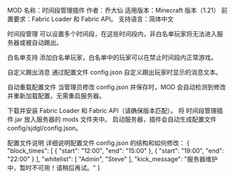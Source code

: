 MOD 名称：时间段管理插件
作者：乔大仙
适用版本：Minecraft 版本（1.21）
前置要求：Fabric Loader 和 Fabric API。
支持语言：简体中文

时间段管理
可以设置多个时间段，在这些时间段内，非白名单玩家将无法进入服务器或被自动踢出。

白名单支持
添加白名单玩家，白名单中的玩家可以在禁止时间段内正常游戏。

自定义踢出消息
通过配置文件 config.json 自定义踢出玩家时显示的消息文本。

自动重载配置文件
当管理员修改 config.json 并保存时，MOD 会自动检测到修改并重新加载配置，无需重启服务器。

下载并安装 Fabric Loader 和 Fabric API（请确保版本匹配）。
将 时间段管理插件.jar 放入服务器的 mods 文件夹中。
启动服务器，插件会自动生成配置文件 config/sjdgl/config.json。

配置文件说明
详细说明配置文件 config.json 的结构和如何修改：
{
  "block_times": [
    { "start": "12:00", "end": "15:00" },
    { "start": "19:00", "end": "22:00" }
  ],
  "whitelist": [
    "Admin",
    "Steve"
  ],
  "kick_message": "服务器维护中，暂时不可用！请稍后再试。"
}
